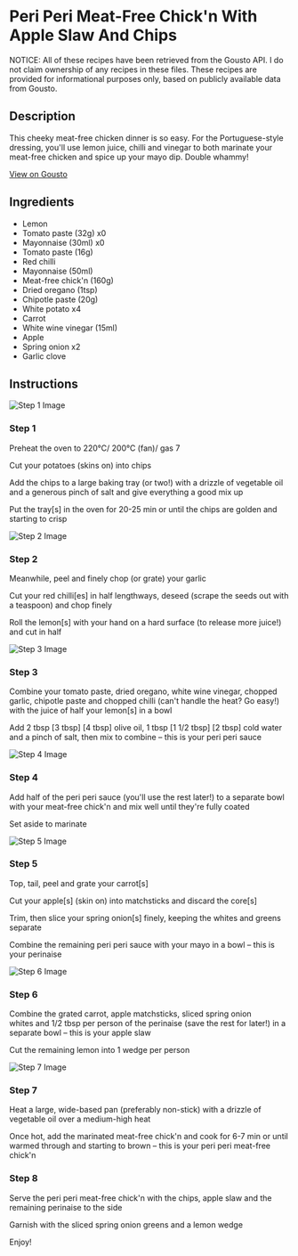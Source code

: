 # Peri Peri Meat-Free Chick'n With Apple Slaw And Chips

NOTICE: All of these recipes have been retrieved from the Gousto API. I do not claim ownership of any recipes in these files. These recipes are provided for informational purposes only, based on publicly available data from Gousto.

## Description

This cheeky meat-free chicken dinner is so easy. For the Portuguese-style dressing, you'll use lemon juice, chilli and vinegar to both marinate your meat-free chicken and spice up your mayo dip. Double whammy! 

[View on Gousto](https://www.gousto.co.uk/recipes/cookbook/peri-peri-meat-free-chicken-chips-apple-slaw)

## Ingredients

- Lemon
- Tomato paste (32g) x0
- Mayonnaise (30ml) x0
- Tomato paste (16g)
- Red chilli
- Mayonnaise (50ml)
- Meat-free chick'n (160g)
- Dried oregano (1tsp)
- Chipotle paste (20g)
- White potato x4
- Carrot
- White wine vinegar (15ml)
- Apple
- Spring onion x2
- Garlic clove

## Instructions

![Step 1 Image](https://production-media.gousto.co.uk/cms/recipe-step-image/step-1-1621865852013-x200.jpg)

### Step 1

Preheat the oven to 220°C/ 200°C (fan)/ gas 7

Cut your potatoes (skins on) into chips

Add the chips to a large baking tray (or two!) with a drizzle of vegetable oil and a generous pinch of salt and give everything a good mix up

Put the tray[s] in the oven for 20-25 min or until the chips are golden and starting to crisp

![Step 2 Image](https://production-media.gousto.co.uk/cms/recipe-step-image/step-2-1621865856155-x200.jpg)

### Step 2

Meanwhile, peel and finely chop (or grate) your garlic

Cut your red chilli[es] in half lengthways, deseed (scrape the seeds out with a teaspoon) and chop finely

Roll the lemon[s] with your hand on a hard surface (to release more juice!) and cut in half

![Step 3 Image](https://production-media.gousto.co.uk/cms/recipe-step-image/step-3-1621865859662-x200.jpg)

### Step 3

Combine your tomato paste, dried oregano, white wine vinegar, chopped garlic, chipotle paste and chopped chilli (can't handle the heat? Go easy!) with the juice of half your lemon[s] in a bowl

Add 2 tbsp <span class="text-purple">[3 tbsp]</span><span class="text-danger"> [4 tbsp]</span> olive oil, 1 tbsp <span class="text-purple">[1 1/2 tbsp]</span> <span class="text-danger">[2 tbsp]</span> cold water and a pinch of salt, then mix to combine – this is your peri peri sauce

![Step 4 Image](https://production-media.gousto.co.uk/cms/recipe-step-image/step-4-1621865864243-x200.jpg)

### Step 4

Add half of the peri peri sauce (you'll use the rest later!) to a separate bowl with your meat-free chick'n and mix well until they're fully coated

Set aside to marinate

![Step 5 Image](https://production-media.gousto.co.uk/cms/recipe-step-image/step-5-1621865868355-x200.jpg)

### Step 5

Top, tail, peel and grate your carrot[s]

Cut your apple[s] (skin on) into matchsticks and discard the core[s]

Trim, then slice your spring onion[s] finely, keeping the whites and greens separate

Combine the remaining peri peri sauce with your mayo in a bowl – this is your perinaise

![Step 6 Image](https://production-media.gousto.co.uk/cms/recipe-step-image/step-6-1621865871654-x200.jpg)

### Step 6

Combine the grated carrot, apple matchsticks, sliced spring onion whites and 1/2 tbsp per person of the perinaise (save the rest for later!) in a separate bowl – this is your apple slaw

Cut the remaining lemon into 1 wedge per person

![Step 7 Image](https://production-media.gousto.co.uk/cms/recipe-step-image/step-7-1621865876009-x200.jpg)

### Step 7

Heat a large, wide-based pan (preferably non-stick) with a drizzle of vegetable oil over a medium-high heat

Once hot, add the marinated meat-free chick'n and cook for 6-7 min or until warmed through and starting to brown – this is your peri peri meat-free chick'n

### Step 8

Serve the peri peri meat-free chick'n with the chips, apple slaw and the remaining perinaise to the side

Garnish with the sliced spring onion greens and a lemon wedge

Enjoy!

